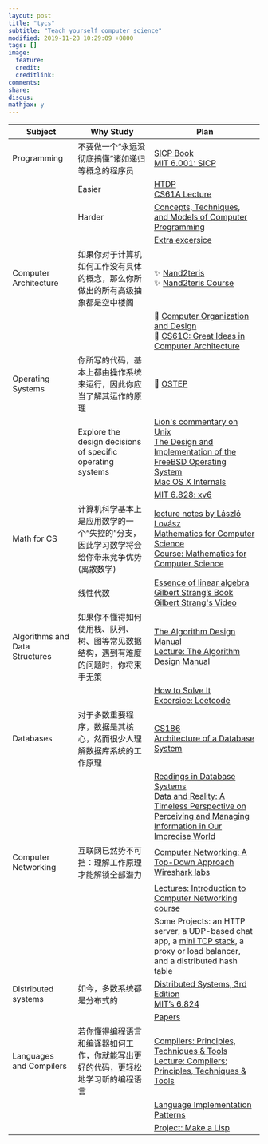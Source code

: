 ```yaml
---
layout: post
title: "tycs"
subtitle: "Teach yourself computer science"
modified: 2019-11-28 10:29:09 +0800
tags: []
image:
  feature: 
  credit: 
  creditlink: 
comments: 
share: 
disqus: 
mathjax: y
---
```






| **Subject**                    | **Why Study**                                                | **Plan**                                                     |
| ------------------------------ | ------------------------------------------------------------ | ------------------------------------------------------------ |
| Programming                    | 不要做一个“永远没彻底搞懂”诸如递归等概念的程序员             | [SICP Book](https://mitpress.mit.edu/sites/default/files/sicp/full-text/book/book.html)<br />[MIT 6.001: SICP](https://ocw.mit.edu/courses/electrical-engineering-and-computer-science/6-001-structure-and-interpretation-of-computer-programs-spring-2005/video-lectures/) |
|                                | Easier                                                       | [HTDP](http://www.htdp.org/)<br />[CS61A Lecture](https://archive.org/details/ucberkeley-webcast-PL3E89002AA9B9879E?sort=titleSorter) |
|                                | Harder                                                       | [Concepts, Techniques, and Models of Computer Programming](https://book.douban.com/subject/1782316/) |
|                                |                                                              | [Extra excersice](http://exercism.io/)                       |
| Computer Architecture          | 如果你对于计算机如何工作没有具体的概念，那么你所做出的所有高级抽象都是空中楼阁 | ✨ [Nand2teris](http://www.nand2tetris.org/)<br />✨ [Nand2teris Course](https://www.coursera.org/learn/build-a-computer) |
|                                |                                                              | 👾 [Computer Organization and Design](https://smile.amazon.com/Computer-Organization-Design-Fifth-Architecture/dp/0124077269)<br />👾 [CS61C: Great Ideas in Computer Architecture](http://inst.eecs.berkeley.edu/~cs61c/sp15/) |
| Operating Systems              | 你所写的代码，基本上都由操作系统来运行，因此你应当了解其运作的原理 | 👾 [OSTEP](http://pages.cs.wisc.edu/~remzi/OSTEP/)            |
|                                | Explore the design decisions of specific operating systems   | [Lion's commentary on Unix](https://www.amazon.com/Lions-Commentary-Unix-John/dp/1573980137/)<br />[The Design and Implementation of the FreeBSD Operating System](https://www.amazon.com/Design-Implementation-FreeBSD-Operating-System/dp/0321968972/)<br />[Mac OS X Internals](https://www.amazon.com/Mac-OS-Internals-Systems-Approach/dp/0321278542/) |
|                                |                                                              | [MIT 6.828: xv6](https://pdos.csail.mit.edu/6.828/2016/xv6.html) |
| Math for CS                    | 计算机科学基本上是应用数学的一个“失控的”分支，因此学习数学将会给你带来竞争优势(离散数学) | [lecture notes by László Lovász](http://www.cs.elte.hu/~lovasz/dmbook.ps)<br />[Mathematics for Computer Science](https://book.douban.com/subject/33396340/) <br />[Course: Mathematics for Computer Science](https://ocw.mit.edu/courses/electrical-engineering-and-computer-science/6-042j-mathematics-for-computer-science-fall-2010/video-lectures/) |
|                                | 线性代数                                                     | [Essence of linear algebra](https://www.youtube.com/playlist?list=PLZHQObOWTQDPD3MizzM2xVFitgF8hE_ab)<br />[Gilbert Strang’s Book](https://book.douban.com/subject/34820335/)<br />[Gilbert Strang's Video](https://ocw.mit.edu/courses/mathematics/18-06-linear-algebra-spring-2010/video-lectures/) |
| Algorithms and Data Structures | 如果你不懂得如何使用栈、队列、树、图等常见数据结构，遇到有难度的问题时，你将束手无策 | [The Algorithm Design Manual](https://smile.amazon.com/Algorithm-Design-Manual-Steven-Skiena/dp/1848000693/)<br />[Lecture: The Algorithm Design Manual](https://www.youtube.com/watch?v=A2bFN3MyNDA&list=PLOtl7M3yp-DX32N0fVIyvn7ipWKNGmwpp) |
|                                |                                                              | [How to Solve It](https://book.douban.com/subject/2124114/)<br />[Excersice: Leetcode](https://leetcode.com/) |
| Databases                      | 对于多数重要程序，数据是其核心，然而很少人理解数据库系统的工作原理 | [CS186](https://archive.org/details/UCBerkeley_Course_Computer_Science_186)<br />[Architecture of a Database System](http://db.cs.berkeley.edu/papers/fntdb07-architecture.pdf) |
|                                |                                                              | [Readings in Database Systems](https://book.douban.com/subject/2256069/)<br />[Data and Reality: A Timeless Perspective on Perceiving and Managing Information in Our Imprecise World](https://book.douban.com/subject/17915870/) |
| Computer Networking            | 互联网已然势不可挡：理解工作原理才能解锁全部潜力             | [Computer Networking: A Top-Down Approach](https://smile.amazon.com/Computer-Networking-Top-Down-Approach-7th/dp/0133594149/)<br />[Wireshark labs](http://www-net.cs.umass.edu/wireshark-labs/) |
|                                |                                                              | [Lectures: Introduction to Computer Networking course](https://lagunita.stanford.edu/courses/Engineering/Networking-SP/SelfPaced/about) |
|                                |                                                              | Some Projects: an HTTP server, a UDP-based chat app, a [mini TCP stack](http://jvns.ca/blog/2014/08/12/what-happens-if-you-write-a-tcp-stack-in-python/), a proxy or load balancer, and a distributed hash table |
| Distributed systems            | 如今，多数系统都是分布式的                                   | [Distributed Systems, 3rd Edition](https://www.distributed-systems.net/index.php/books/distributed-systems-3rd-edition-2017/)<br />[MIT’s 6.824](https://www.youtube.com/watch?v=hBWfjkGKRas&list=PLkcQbKbegkMqiWf7nF8apfMRL4P4sw8UL) |
|                                |                                                              | [Papers](http://dsrg.pdos.csail.mit.edu/papers/)             |
| Languages and Compilers        | 若你懂得编程语言和编译器如何工作，你就能写出更好的代码，更轻松地学习新的编程语言 | [Compilers: Principles, Techniques & Tools](https://smile.amazon.com/Compilers-Principles-Techniques-Tools-2nd/dp/0321486811)<br />[Lecture: Compilers: Principles, Techniques & Tools](https://lagunita.stanford.edu/courses/Engineering/Compilers/Fall2014/about) |
|                                |                                                              | [Language Implementation Patterns](https://smile.amazon.com/Language-Implementation-Patterns-Domain-Specific-Programming/dp/193435645X/) |
|                                |                                                              | [Project: Make a Lisp](https://github.com/kanaka/mal)        |

